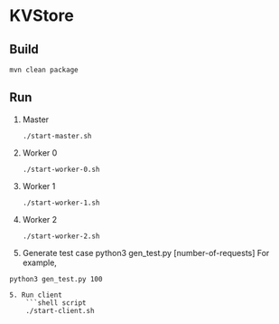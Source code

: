 # KVStore

## Build

```shell script
mvn clean package
```

## Run

1. Master
    ```shell script
    ./start-master.sh
    ```
2. Worker 0
    ```shell script
    ./start-worker-0.sh
    ```
   
3. Worker 1
    ```shell script
    ./start-worker-1.sh
    ```
    
3. Worker 2
    ```shell script
    ./start-worker-2.sh
    
4. Generate test case
python3 gen_test.py [number-of-requests]
For example,
```shell script
python3 gen_test.py 100

5. Run client
    ```shell script
    ./start-client.sh
